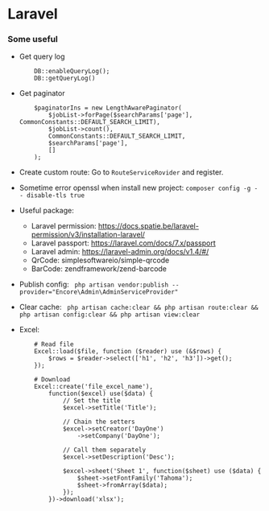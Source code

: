 # Laravel

### Some useful 
+ Get query log
    ```
        DB::enableQueryLog();
        DB::getQueryLog()
    ```

+ Get paginator
    ```
        $paginatorIns = new LengthAwarePaginator(
            $jobList->forPage($searchParams['page'], CommonConstants::DEFAULT_SEARCH_LIMIT),
            $jobList->count(),
            CommonConstants::DEFAULT_SEARCH_LIMIT,
            $searchParams['page'],
            []
        );
    ``` 

+ Create custom route: Go to `RouteServiceRovider` and register.
   
+ Sometime error openssl when install new project: `composer config -g -- disable-tls true`  

+ Useful package:
    - Laravel permission: https://docs.spatie.be/laravel-permission/v3/installation-laravel/
    - Laravel passport: https://laravel.com/docs/7.x/passport
    - Laravel admin: https://laravel-admin.org/docs/v1.4/#/
    - QrCode: simplesoftwareio/simple-qrcode
    - BarCode: zendframework/zend-barcode
    
+ Publish config: ` php artisan vendor:publish --provider="Encore\Admin\AdminServiceProvider"`    

+ Clear cache: ` php artisan cache:clear && php artisan route:clear && php artisan config:clear && php artisan view:clear`

+ Excel: 
    ```
        # Read file
        Excel::load($file, function ($reader) use (&$rows) {
            $rows = $reader->select(['h1', 'h2', 'h3'])->get();
        });
  
        # Download
        Excel::create('file_excel_name'),
            function($excel) use($data) {
                // Set the title
                $excel->setTitle('Title');

                // Chain the setters
                $excel->setCreator('DayOne')
                    ->setCompany('DayOne');

                // Call them separately
                $excel->setDescription('Desc');

                $excel->sheet('Sheet 1', function($sheet) use ($data) {
                    $sheet->setFontFamily('Tahoma');
                    $sheet->fromArray($data);
                });
            })->download('xlsx');
    
    ```